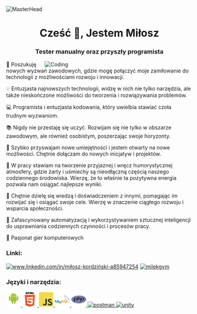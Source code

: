 ![MasterHead](https://user-images.githubusercontent.com/74038190/225813708-98b745f2-7d22-48cf-9150-083f1b00d6c9.gif)
<h1 align="center">Cześć 👋, Jestem Miłosz</h1>
<h3 align="center">Tester manualny oraz przyszły programista</h3>
<img align="right" alt="Coding" width="400" src="https://user-images.githubusercontent.com/71402528/106022694-225cfd80-60ec-11eb-9d3d-78cf6bf8d2ef.gif">

🌟 Poszukuję nowych wyzwań zawodowych, gdzie mogę połączyć moje zamiłowanie do technologii z możliwościami rozwoju i innowacji.

💡 Entuzjasta najnowszych technologii, widzę w nich nie tylko narzędzia, ale także nieskończone możliwości do tworzenia i rozwiązywania problemów.

💻 Programista i entuzjasta kodowania, który uwielbia stawiać czoła trudnym wyzwaniom.

📚 Nigdy nie przestaję się uczyć. Rozwijam się nie tylko w obszarze zawodowym, ale również osobistym, poszerzając swoje horyzonty.

🚀 Szybko przyswajam nowe umiejętności i jestem otwarty na nowe możliwości. Chętnie dołączam do nowych inicjatyw i projektów.

🤝 W pracy stawiam na tworzenie przyjaznej i wręcz humorystycznej atmosfery, gdzie żarty i uśmiechy są nieodłączną częścią naszego codziennego środowiska. Wierzę, że to właśnie ta pozytywna energia pozwala nam osiągać najlepsze wyniki.

🧠 Chętnie dzielę się wiedzą i doświadczeniem z innymi, pomagając im rozwijać się i osiągać swoje cele.
 Wierzę w znaczenie ciągłego rozwoju i wsparcia społeczności.

🤖 Zafascynowany automatyzacją i wykorzystywaniem sztucznej inteligencji do usprawniania codziennych czynności i procesów pracy.

👾 Pasjonat gier komputerowych

<h3 align="left">Linki:</h3>
<p align="left">
<a href="www.linkedin.com/in/miłosz-kordziński-a85947254" target="blank"><img align="center" src="https://raw.githubusercontent.com/rahuldkjain/github-profile-readme-generator/master/src/images/icons/Social/linked-in-alt.svg" alt="www.linkedin.com/in/miłosz-kordziński-a85947254" height="30" width="40" /></a>
<a href="https://instagram.com/milekgym" target="blank"><img align="center" src="https://raw.githubusercontent.com/rahuldkjain/github-profile-readme-generator/master/src/images/icons/Social/instagram.svg" alt="milekgym" height="30" width="40" /></a>
</p>

<h3 align="left">Języki i narzędzia:</h3>
<p align="left"> <a href="https://developer.android.com" target="_blank" rel="noreferrer"> <img src="https://raw.githubusercontent.com/devicons/devicon/master/icons/android/android-original-wordmark.svg" alt="android" width="40" height="40"/> </a> <a href="https://www.w3.org/html/" target="_blank" rel="noreferrer"> <img src="https://raw.githubusercontent.com/devicons/devicon/master/icons/html5/html5-original-wordmark.svg" alt="html5" width="40" height="40"/> </a> <a href="https://developer.mozilla.org/en-US/docs/Web/JavaScript" target="_blank" rel="noreferrer"> <img src="https://raw.githubusercontent.com/devicons/devicon/master/icons/javascript/javascript-original.svg" alt="javascript" width="40" height="40"/> </a> <a href="https://www.mysql.com/" target="_blank" rel="noreferrer"> <img src="https://raw.githubusercontent.com/devicons/devicon/master/icons/mysql/mysql-original-wordmark.svg" alt="mysql" width="40" height="40"/> </a> <a href="https://www.php.net" target="_blank" rel="noreferrer"> <img src="https://raw.githubusercontent.com/devicons/devicon/master/icons/php/php-original.svg" alt="php" width="40" height="40"/> </a> <a href="https://postman.com" target="_blank" rel="noreferrer"> <img src="https://www.vectorlogo.zone/logos/getpostman/getpostman-icon.svg" alt="postman" width="40" height="40"/> </a> <a href="https://unity.com/" target="_blank" rel="noreferrer"> <img src="https://www.vectorlogo.zone/logos/unity3d/unity3d-icon.svg" alt="unity" width="40" height="40"/> </a> </p>
